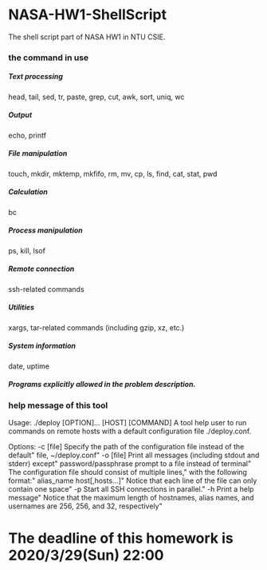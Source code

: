 # NASA-HW1-ShellScript
The shell script part of NASA HW1 in NTU CSIE.
### the command in use
##### Text processing
head, tail, sed, tr, paste, grep, cut, awk, sort, uniq, wc
##### Output
echo, printf
##### File manipulation
touch, mkdir, mktemp, mkfifo, rm, mv, cp, ls, find, cat, stat, pwd
##### Calculation 
bc
##### Process manipulation
ps, kill, lsof
##### Remote connection
ssh-related commands
##### Utilities
xargs, tar-related commands (including gzip, xz, etc.)
##### System information
date, uptime
##### Programs explicitly allowed in the problem description.

### help message of this tool
Usage: ./deploy [OPTION]... [HOST] [COMMAND]
A tool help user to run commands on remote hosts with a default configuration file ./deploy.conf.
  
Options:
-c [file]  Specify the path of the configuration file instead of the default"
          file, ~/deploy.conf"
-o [file]  Print all messages (including stdout and stderr) except"
           password/passphrase prompt to a file instead of terminal"
           The configuration file should consist of multiple lines," 
           with the following format:"
           alias_name host[,hosts...]"
           Notice that each line of the file can only contain one space"
-p         Start all SSH connections in parallel."
-h         Print a help message"
Notice that the maximum length of hostnames, alias names, and usernames are 256, 256, and 32, respectively"
  # The deadline of this homework is 2020/3/29(Sun) 22:00
